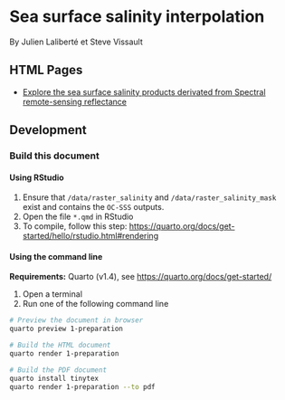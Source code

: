 # Sea surface salinity interpolation 

By Julien Laliberté et Steve Vissault

## HTML Pages

- [Explore the sea surface salinity products derivated from Spectral remote-sensing reflectance ](https://steveviss.github.io/seaSurfaceSalinity-DFO/1-SSS-explo/)

## Development

### Build this document

#### Using RStudio

1. Ensure that `/data/raster_salinity` and `/data/raster_salinity_mask` exist and contains the `OC-SSS` outputs.
2. Open the file `*.qmd` in RStudio
3. To compile, follow this step: https://quarto.org/docs/get-started/hello/rstudio.html#rendering

#### Using the command line

**Requirements:** Quarto (v1.4), see https://quarto.org/docs/get-started/

1. Open a terminal
2. Run one of the following command line

```bash
# Preview the document in browser 
quarto preview 1-preparation

# Build the HTML document
quarto render 1-preparation

# Build the PDF document
quarto install tinytex 
quarto render 1-preparation --to pdf
```
